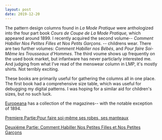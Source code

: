 ```yaml
---
layout: post
date: 2019-12-20
---
```


The pattern design columns found in *La Mode Pratique* were anthologized into the four part book *Cours de Coupe de La Mode Pratique,* which appeared around 1899. I recently acquired the
second volume-- *Comment Habiller Nos Petites Filles et Nos Petits Garçons*. -- childrens wear. There are two further volumes: *Comment Habiller nos Bébés*, and *Pour faire Soi-Même les Trousseaux d'Hommes*. The third voume
shows up frequently on the used book market, but infantware has never particlarly interested me. 
And judging from what I've read of the menswear column in LMP, it's mostly shirts. Not terribly exciting.

These books are primarily useful for gathering the columns all in one place. The first book had a comprehensive size table, which was useful for debugging my digital patterns.
I was hoping for a similar aid for children's sizes, but no such luck. 


[Europeana](https://www.europeana.eu/portal/en/search?q=La+Mode+Pratique&per_page=96) has a collection of the magazines-- with the notable exception of 1894.


[Premiere Partie:Pour faire soi-même ses robes, ses manteaux](https://www.dropbox.com/s/z3eo9webkj9msvy/cours.pdf?dl=0)

[Deuxiéme Partie: Comment Habiller Nos Petites Filles et Nos Petites Garçons](https://www.dropbox.com/s/hup995yjgtneh92/coursdecoupedelamodepratique_2.pdf?dl=0)